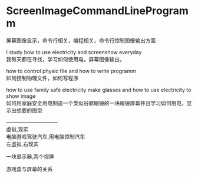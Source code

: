 # ScreenImageCommandLineProgramm
屏幕图像显示，命令行相关，编程相关，命令行控制图像输出方面


I study how to use electricity and screenshow everyday </br>
我每天都在寻找，学习如何使用电，屏幕图像输出，                </br>

how to control physic file and how to write programm   </br>
如何控制物理文件，如何写程序         </br>

how to use family safe electricity make glasses and how to use electricity to show image </br>
如何用家庭安全用电制造一个类似谷歌眼镜的一块眼镜屏幕并且学习如何用电，显示出想要的图型 </br>



—————————— </br>
虚拟,现实   </br>
电脑游戏驾驶汽车,用电脑控制汽车 </br>
左虚拟,右现实   </br>

一块显示器,两个视屏 </br>

游戏盒与屏幕的关系 </br>
